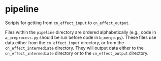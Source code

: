 # pipeline
Scripts for getting from `cn_effect_input` to `cn_effect_output`.

Files within the `pipeline` directory are ordered alphabetically (e.g., code in 
`a_preprocess.py` should be run before code in `b_merge.py`). These files use data either from the `cn_effect_input`
directory, or from the `cn_effect_intermediate` directory. They will output data either to 
the `cn_effect_intermediate` directory or to the `cn_effect_output` directory.
